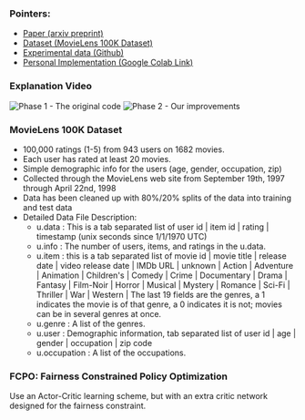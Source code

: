 ### Pointers: 
- [Paper (arxiv preprint)](https://arxiv.org/pdf/2101.03584)
- [Dataset (MovieLens 100K Dataset)](https://grouplens.org/datasets/Movielens/)
- [Experimental data (Github)](https://github.com/TobyGE/FCPO)
- [Personal Implementation (Google Colab Link)](https://colab.research.google.com/drive/1ZNfXGe6nSjRmBTUGD2ALOLjtmUfhw96Y#scrollTo=8nuKH3BfrWL3)

### Explanation Video
![Phase 1 - The original code](https://www.youtube.com/watch?v=w2krdpwgRD4)
![Phase 2 - Our improvements](https://www.youtube.com/watch?v=qqsXgEby5p4&classId=2c054acf-03a2-4d23-8e99-8ffa26f830a4&assignmentId=09e4cc48-88cf-432c-b7ea-7da351975675&submissionId=5ccf7a10-8e48-031e-c656-f550ec0b9eae)


### MovieLens 100K Dataset
- 100,000 ratings (1-5) from 943 users on 1682 movies.
- Each user has rated at least 20 movies.
- Simple demographic info for the users (age, gender, occupation, zip)
- Collected through the MovieLens web site from September 19th, 1997 through April 22nd, 1998
- Data has been cleaned up with  80%/20% splits of the data into training and test data
- Detailed Data File Description: 
  - u.data : This is a tab separated list of user id | item id | rating | timestamp (unix seconds since 1/1/1970 UTC)
  - u.info : The number of users, items, and ratings in the u.data.
  - u.item : this is a tab separated list of
              movie id | movie title | release date | video release date |
              IMDb URL | unknown | Action | Adventure | Animation |
              Children's | Comedy | Crime | Documentary | Drama | Fantasy |
              Film-Noir | Horror | Musical | Mystery | Romance | Sci-Fi |
              Thriller | War | Western |
              The last 19 fields are the genres, a 1 indicates the movie
              is of that genre, a 0 indicates it is not; movies can be in
              several genres at once.
  - u.genre : A list of the genres.
  - u.user : Demographic information, tab separated list of
              user id | age | gender | occupation | zip code
  - u.occupation : A list of the occupations.

### FCPO: Fairness Constrained Policy Optimization
Use an Actor-Critic learning scheme, but with an extra critic network designed for the fairness constraint.
